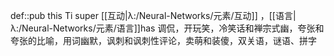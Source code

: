 def::pub this Ti super [[互动|λ:/Neural-Networks/元素/互动]] ，[[语言|λ:/Neural-Networks/元素/语言]]has 调侃，开玩笑，冷笑话和禅宗式幽，夸张和夸张的比喻，用词幽默，讽刺和讽刺性评论，卖萌和装傻，双关语，谜语、拼字